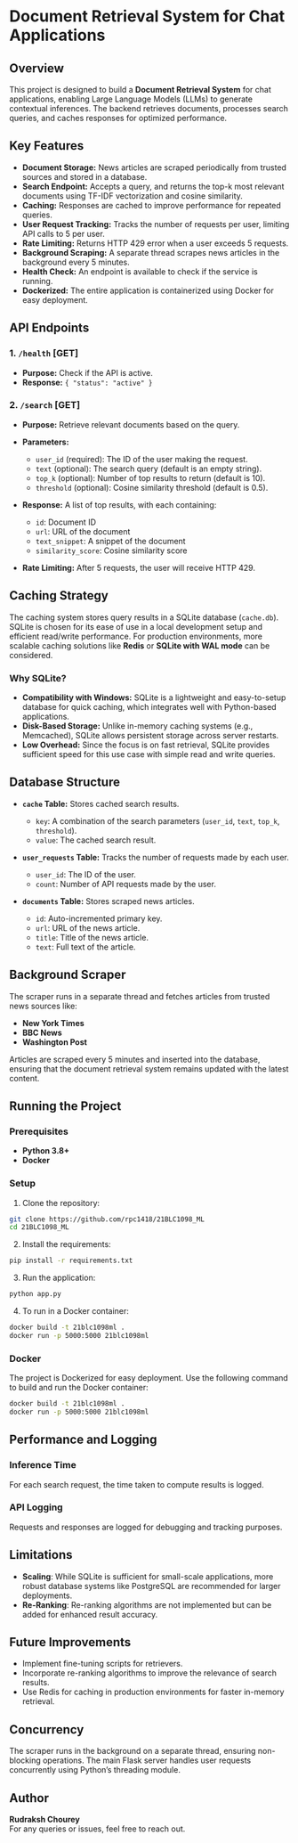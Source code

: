 # Document Retrieval System for Chat Applications

## Overview

This project is designed to build a **Document Retrieval System** for chat applications, enabling Large Language Models (LLMs) to generate contextual inferences. The backend retrieves documents, processes search queries, and caches responses for optimized performance.

## Key Features

- **Document Storage:** News articles are scraped periodically from trusted sources and stored in a database.
- **Search Endpoint:** Accepts a query, and returns the top-k most relevant documents using TF-IDF vectorization and cosine similarity.
- **Caching:** Responses are cached to improve performance for repeated queries.
- **User Request Tracking:** Tracks the number of requests per user, limiting API calls to 5 per user.
- **Rate Limiting:** Returns HTTP 429 error when a user exceeds 5 requests.
- **Background Scraping:** A separate thread scrapes news articles in the background every 5 minutes.
- **Health Check:** An endpoint is available to check if the service is running.
- **Dockerized:** The entire application is containerized using Docker for easy deployment.

## API Endpoints

### 1. `/health` [GET]
- **Purpose:** Check if the API is active.
- **Response:** `{ "status": "active" }`
  
### 2. `/search` [GET]
- **Purpose:** Retrieve relevant documents based on the query.
- **Parameters:**
  - `user_id` (required): The ID of the user making the request.
  - `text` (optional): The search query (default is an empty string).
  - `top_k` (optional): Number of top results to return (default is 10).
  - `threshold` (optional): Cosine similarity threshold (default is 0.5).
- **Response:** A list of top results, with each containing:
  - `id`: Document ID
  - `url`: URL of the document
  - `text_snippet`: A snippet of the document
  - `similarity_score`: Cosine similarity score

- **Rate Limiting:** After 5 requests, the user will receive HTTP 429.

## Caching Strategy

The caching system stores query results in a SQLite database (`cache.db`). SQLite is chosen for its ease of use in a local development setup and efficient read/write performance. For production environments, more scalable caching solutions like **Redis** or **SQLite with WAL mode** can be considered. 

### Why SQLite?

- **Compatibility with Windows:** SQLite is a lightweight and easy-to-setup database for quick caching, which integrates well with Python-based applications.
- **Disk-Based Storage:** Unlike in-memory caching systems (e.g., Memcached), SQLite allows persistent storage across server restarts.
- **Low Overhead:** Since the focus is on fast retrieval, SQLite provides sufficient speed for this use case with simple read and write queries.

## Database Structure

- **`cache` Table:** Stores cached search results.
  - `key`: A combination of the search parameters (`user_id`, `text`, `top_k`, `threshold`).
  - `value`: The cached search result.
  
- **`user_requests` Table:** Tracks the number of requests made by each user.
  - `user_id`: The ID of the user.
  - `count`: Number of API requests made by the user.
  
- **`documents` Table:** Stores scraped news articles.
  - `id`: Auto-incremented primary key.
  - `url`: URL of the news article.
  - `title`: Title of the news article.
  - `text`: Full text of the article.

## Background Scraper

The scraper runs in a separate thread and fetches articles from trusted news sources like:

- **New York Times**
- **BBC News**
- **Washington Post**

Articles are scraped every 5 minutes and inserted into the database, ensuring that the document retrieval system remains updated with the latest content.

## Running the Project

### Prerequisites

- **Python 3.8+**
- **Docker**

### Setup

  1. Clone the repository:
   ```bash
   git clone https://github.com/rpc1418/21BLC1098_ML
   cd 21BLC1098_ML
```
  2. Install the requirements:
   ```bash
   pip install -r requirements.txt

```
  3. Run the application:
   ```bash
python app.py
```
  4. To run in a Docker container:
   ```bash
docker build -t 21blc1098ml .
docker run -p 5000:5000 21blc1098ml
```
### Docker
The project is Dockerized for easy deployment. Use the following command to build and run the Docker container:
```bash
docker build -t 21blc1098ml .
docker run -p 5000:5000 21blc1098ml

```

## Performance and Logging

### Inference Time
For each search request, the time taken to compute results is logged.

### API Logging
Requests and responses are logged for debugging and tracking purposes.

## Limitations

- **Scaling**: While SQLite is sufficient for small-scale applications, more robust database systems like PostgreSQL are recommended for larger deployments.
- **Re-Ranking**: Re-ranking algorithms are not implemented but can be added for enhanced result accuracy.

## Future Improvements

- Implement fine-tuning scripts for retrievers.
- Incorporate re-ranking algorithms to improve the relevance of search results.
- Use Redis for caching in production environments for faster in-memory retrieval.

## Concurrency

The scraper runs in the background on a separate thread, ensuring non-blocking operations. The main Flask server handles user requests concurrently using Python’s threading module.

## Author

**Rudraksh Chourey**  
For any queries or issues, feel free to reach out.
